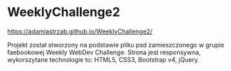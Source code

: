 # WeeklyChallenge2 
https://adamjastrzab.github.io/WeeklyChallenge2/

Projekt został stworzony na podstawie pliku psd zamieszczonego w grupie faebookowej Weekly WebDev Challenge.
Strona jest responsywna, wykorszytane technologie to: HTML5, CSS3, Bootstrap v4, jQuery.

